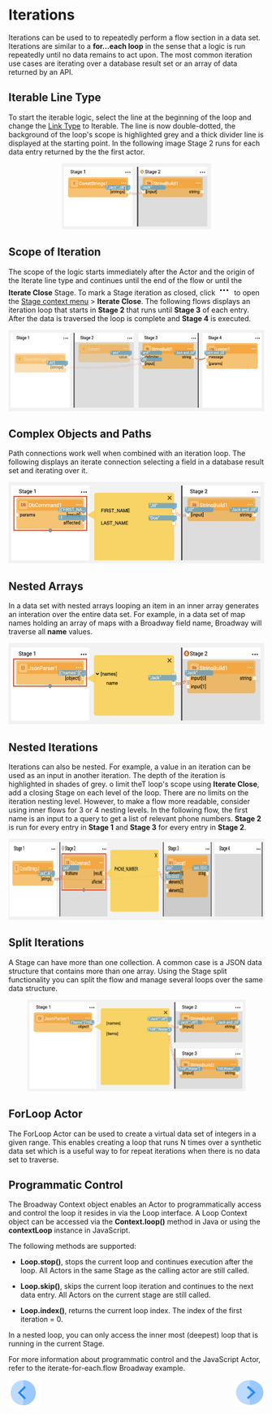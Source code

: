 # Iterations
Iterations can be used to to repeatedly perform a flow section in a  data set. Iterations are similar to a **for...each loop** in the sense that a logic is run repeatedly until no data remains to act upon.
The most common iteration use cases are iterating over a database result set or an array of data returned by an API.


## Iterable Line Type

To start the iterable logic, select the line at the beginning of the loop and change the [Link Type](20_broadway_flow_linking_actors.md#link-object-properties) to Iterable. The line is now double-dotted, the background of the loop's scope is highlighted grey and a thick divider line is displayed at the starting point. In the following image Stage 2 runs for each data entry returned by the the first actor.
 
<div align="center"><img src="images/iterate_simple.png" height="130px"/></div>


## Scope of Iteration

The scope of the logic starts immediately after the Actor and the origin of the Iterate line type and  continues until the end of the flow or until the **Iterate Close** Stage. To mark a Stage iteration as closed, click ![image](images/99_19_dots.PNG) to open the [Stage context menu](18_broadway_flow_window.md#stage-context-menu) >  **Iterate Close**. 
The following flows displays an iteration loop that starts in **Stage 2** that runs until **Stage 3** of each entry. After the data is traversed the loop is complete and **Stage 4** is executed.

<div align="center"><img src="images/iterate_scope.png" height="160px"/></div>


## Complex Objects and Paths

Path connections work well when combined with an iteration loop. The following displays an iterate connection selecting a field in a database result set and iterating over it.

<div align="center"><img src="images/iterate_path.png" height="160px"/></div>



## Nested Arrays

In a data set with nested arrays looping an item in an inner array generates an interation over the entire data set. For example, in a data set of map names holding an array of maps with a Broadway field name, Broadway will traverse all **name** values.

<div align="center"><img src="images/iterate_nested_array.png" height="160px"/></div>


## Nested Iterations

Iterations can also be nested. For example, a value in an iteration can be used as an input in another iteration. The depth of the iteration is highlighted in shades of grey. o limit theT loop's scope using **Iterate Close**, add a closing Stage on each level of the loop.
There are no limits on the iteration nesting level. However, to make a flow more readable, consider using inner flows for 3 or 4 nesting levels.
In the following flow, the first name is an input to a query to get a list of relevant phone numbers. **Stage 2** is run for every entry in **Stage 1** and **Stage 3** for every entry in **Stage 2**.

<div align="center"><img src="images/iterate_nested_iterations.png" height="160px"/></div>



## Split Iterations

A Stage can have more than one collection. A common case is a JSON data structure that contains more than one array.
Using the Stage split functionality you can split the flow and manage several loops over the same data structure.

<div align="center"><img src="images/iterate_split.png" height="180px"/></div>

## ForLoop Actor

The ForLoop Actor can be used to create a virtual data set of integers in a given range. This enables creating a loop that runs N times over a synthetic data set which is a useful way to for repeat iterations when there is no data set to traverse.


## Programmatic Control

The Broadway Context object enables an Actor to programmatically access and control the loop it resides in via the Loop interface. 
A Loop Context object can be accessed via the **Context.loop()** method in Java or using the **contextLoop** instance in JavaScript. 

The following methods are supported:
* **Loop.stop()**, stops the current loop and continues execution after the loop. All Actors in the same Stage as the calling actor are still called.

* **Loop.skip()**, skips the current loop iteration and continues to the next data entry. All Actors on the current stage are still called.

* **Loop.index()**, returns the current loop index. The index of the first iteration = 0.

In a nested loop, you can only access the inner most (deepest) loop that is running in the current Stage. 

For more information about programmatic control and the JavaScript Actor, refer to the iterate-for-each.flow Broadway example.

[![Previous](/articles/images/Previous.png)](20_broadway_flow_linking_actors.md)[<img align="right" width="60" height="54" src="/articles/images/Next.png">]()
